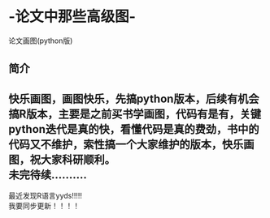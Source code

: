# -论文中那些高级图-
论文画图(python版)
## 简介<br>
  快乐画图，画图快乐，先搞python版本，后续有机会搞R版本，主要是之前买书学画图，代码有是有，关键python迭代是真的快，看懂代码是真的费劲，书中的代码又不维护，索性搞一个大家维护的版本，快乐画图，祝大家科研顺利。<br>
  未完待续..........<br>
  ---
  最近发现R语言yyds!!!!!<br>
  我要同步更新！！！！
